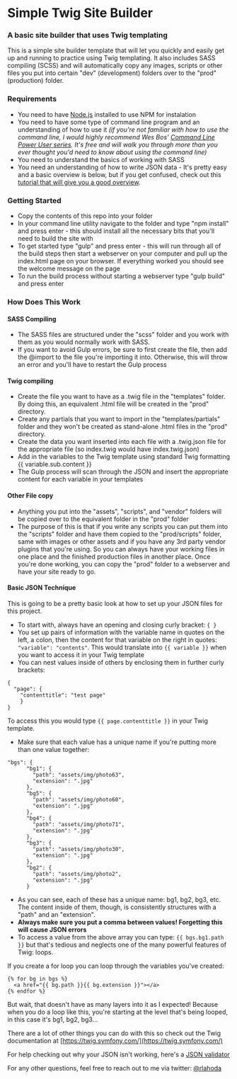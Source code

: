 # Simple Twig Site Builder
### A basic site builder that uses Twig templating

This is a simple site builder template that will let you quickly and easily get up and running to practice using Twig templating. It also includes SASS compiling (SCSS) and will automatically copy any images, scripts or other files you put into certain "dev" (development) folders over to the "prod" (production) folder.

### Requirements
- You need to have [Node.js](https://nodejs.org/en/) installed to use NPM for instalation
- You need to have some type of command line program and an understanding of how to use it *(if you're not familiar with how to use the command line, I would highly recommend Wes Bos' [Command Line Power User series](https://commandlinepoweruser.com/). It's free and will walk you through more than you ever thought you'd need to know about using the command line)*
- You need to understand the basics of working with SASS
- You need an understanding of how to write JSON data - It's pretty easy and a basic overview is below, but if you get confused, check out this [tutorial that will give you a good overview](https://beginnersbook.com/2015/04/json-tutorial/).

### Getting Started
- Copy the contents of this repo into your folder
- In your command line utility navigate to the folder and type "npm install" and press enter - this should install all the necessary bits that you'll need to build the site with
- To get started type "gulp" and press enter - this will run through all of the build steps then start a webserver on your computer and pull up the index.html page on your browser. If everything worked you should see the welcome message on the page
- To run the build process without starting a webserver type "gulp build" and press enter

### How Does This Work
#### SASS Compiling
- The SASS files are structured under the "scss" folder and you work with them as you would normally work with SASS.
- If you want to avoid Gulp errors, be sure to first create the file, then add the @import to the file you're importing it into. Otherwise, this will throw an error and you'll have to restart the Gulp process

#### Twig compiling
- Create the file you want to have as a .twig file in the "templates" folder. By doing this, an equivalent .html file will be created in the "prod" directory.
- Create any partials that you want to import in the "templates/partials" folder and they won't be created as stand-alone .html files in the "prod" directory.
- Create the data you want inserted into each file with a .twig.json file for the appropriate file (so index.twig would have index.twig.json)
- Add in the variables to the Twig template using standard Twig formatting {{ variable.sub.content }}
- The Gulp process will scan through the JSON and insert the appropriate content for each variable in your templates

#### Other File copy
- Anything you put into the "assets", "scripts", and "vendor" folders will be copied over to the equivalent folder in the "prod" folder
- The purpose of this is that if you write any scripts you can put them into the "scripts" folder and have them copied to the "prod/scripts" folder, same with images or other assets and if you have any 3rd party vendor plugins that you're using. So you can always have your working files in one place and the finished production files in another place. Once you're done working, you can copy the "prod" folder to a webserver and have your site ready to go.

#### Basic JSON Technique
This is going to be a pretty basic look at how to set up your JSON files for this project.

- To start with, always have an opening and closing curly bracket: `{ }`
- You set up pairs of information with the variable name in quotes on the left, a colon, then the content for that variable on the right in quotes: `"variable": "contents"`. This would translate into `{{ variable }}` when you want to access it in your Twig template
- You can nest values inside of others by enclosing them in further curly brackets:
```
{
  "page": {
    "contenttitle": "test page"
    }
}
```
To access this you would type `{{ page.contenttitle }}` in your Twig template.


- Make sure that each value has a unique name if you're putting more than one value together:
```
"bgs": {
      "bg1": {
        "path": "assets/img/photo63",
        "extension": ".jpg"
      },
      "bg5": {
        "path": "assets/img/photo60",
        "extension": ".jpg"
      },
      "bg4": {
        "path": "assets/img/photo71",
        "extension": ".jpg"
      },
      "bg3": {
        "path": "assets/img/photo30",
        "extension": ".jpg"
      },
      "bg2": {
        "path": "assets/img/photo2",
        "extension": ".jpg"
      }
```
- As you can see, each of these has a unique name: bg1, bg2, bg3, etc. The content inside of them, though, is consistently structures with a "path" and an "extension".
- **Always make sure you put a comma between values! Forgetting this will cause JSON errors**
- To access a value from the above array you can type: `{{ bgs.bg1.path }}` but that's tedious and neglects one of the many powerful features of Twig: loops.

If you create a for loop you can loop through the variables you've created:
```
{% for bg in bgs %}
  <a href="{{ bg.path }}{{ bg.extension }}"></a>
{% endfor %}
```

But wait, that doesn't have as many layers into it as I expected! Because when you do a loop like this, you're starting at the level that's being looped, in this case it's bg1, bg2, bg3...

There are a lot of other things you can do with this so check out the Twig documentation at [https://twig.symfony.com/](https://twig.symfony.com/)

For help checking out why your JSON isn't working, here's a [JSON validator](https://jsonlint.com/)

For any other questions, feel free to reach out to me via twitter: [@rlahoda](https://twitter.com/rlahoda/)
